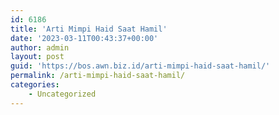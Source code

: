 ```yaml
---
id: 6186
title: 'Arti Mimpi Haid Saat Hamil'
date: '2023-03-11T00:43:37+00:00'
author: admin
layout: post
guid: 'https://bos.awn.biz.id/arti-mimpi-haid-saat-hamil/'
permalink: /arti-mimpi-haid-saat-hamil/
categories:
    - Uncategorized
---
```


